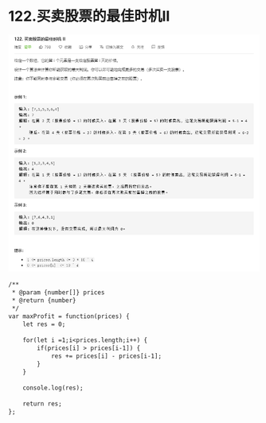 # 122.买卖股票的最佳时机II
![](img/122.买卖股票的最佳时机II.png)  

```
/**
 * @param {number[]} prices
 * @return {number}
 */
var maxProfit = function(prices) {
    let res = 0;

    for(let i =1;i<prices.length;i++) {
        if(prices[i] > prices[i-1]) {
            res += prices[i] - prices[i-1];
        }
    }

    console.log(res);

    return res;
};
```